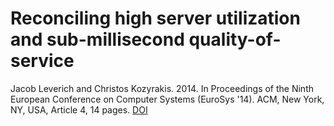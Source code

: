 # Reconciling high server utilization and sub-millisecond quality-of-service 
Jacob Leverich and Christos Kozyrakis. 2014. In Proceedings of the Ninth European Conference on Computer Systems (EuroSys '14). ACM, New York, NY, USA, Article 4, 14 pages. [DOI](https://doi.org/10.1145/2592798.2592821)
